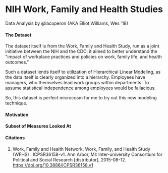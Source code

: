 # NIH Work, Family and Health Studies	

Data Analysis by @lacoperon (AKA Elliot Williams, Wes '18)



#### The Dataset

The dataset itself is from the Work, Family and Health Study, run as a joint initiative between the NIH and the CDC; it aimed to better understand the "impact of workplace practices and policies on work, family life, and health outcomes."

Such a dataset lends itself to utilization of Hierarchical Linear Modeling, as the data itself is clearly organized into a hierarchy. Employees have managers, who themselves lead work groups within departments. To assume statistical independence among employees would be fallacious. 

So, this dataset is perfect microcosm for me to try out this new modeling technique.

#### Motivation

#### Subset of Measures Looked At

#### Citations

1. Work, Family and Health Network. Work, Family, and Health Study (WFHS) . ICPSR36158-v1. Ann Arbor, MI: Inter-university Consortium for Political and Social Research [distributor], 2015-08-12. https://doi.org/10.3886/ICPSR36158.v1





